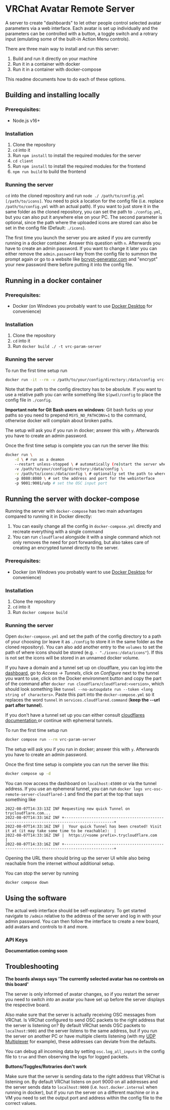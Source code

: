 # VRChat Avatar Remote Server

A server to create "dashboards" to let other people control selected avatar parameters via a web interface.
Each avatar is set up individually and the parameters can be controlled with a button, a toggle switch and a rotrary input (emulating some of the built-in Action Menu controls).

There are three main way to install and run this server:

1. Build and run it directly on your machine
2. Run it in a container with docker
3. Run it in a container with docker-compose

This readme documents how to do each of these options.

## Building and installing locally

### Prerequisites:

- Node.js v16+

### Installation

1. Clone the repository
2. `cd` into it
3. Run `npm install` to install the required modules for the server
4. `cd client`
5. Run `npm install` to install the required modules for the frontend
6. `npm run build` to build the frontend 

### Running the server

`cd` into the cloned repository and run `node ./ /path/to/config.yml [/path/to/icons]`.
You need to pick a location for the config file (i.e. replace `/path/to/config.yml` with an actual path).
If you want to just store it in the same folder as the cloned repository, you can set the path to `./config.yml`, but you can also put it anywhere else on your PC.
The second parameter is optional, since the path where the uploaded icons are stored can also be set in the config file (Default: `./icons`).

The first time you launch the server you are asked if you are currently running in a docker container.
Answer this question with `n`.
Afterwards you have to create an admin password.
If you want to change it later you can either remove the `admin.password` key from the config file to summon the prompt again or go to a website like [bcrypt-generator.com](https://bcrypt-generator.com/) and "encrypt" your new password there before putting it into the config file.

## Running in a docker container

### Prerequisites:

- Docker (on Windows you probably want to use [Docker Desktop](https://www.docker.com/products/docker-desktop/) for convenience)

### Installation

1. Clone the repository
2. `cd` into it
3. Run `docker build ./ -t vrc-param-server`

### Running the server

To run the first time setup run

```bash
docker run -it --rm -v /path/to/your/config/directory:/data/config vrc-param-server
```

Note that the path to the config directory has to be absolute.
If you want to use a relative path you can write something like `$(pwd)/config` to place the config file in `./config`.

**Important note for Git Bash users on windows**: Git bash fucks up your paths so you need to prepend `MSYS_NO_PATHCONV=1` to the command, otherwise docker will complain about broken paths.

The setup will ask you if you run in docker; answer this with `y`.
Afterwards you have to create an admin password.

Once the first time setup is complete you can run the server like this:

```bash
docker run \
	-d \ # run as a deamon
	--restart unless-stopped \ # automatically (re)start the server when your PC restarts
	-v /path/to/your/config/directory:/data/config \
	-v /path/to/icons:/data/config \ # optionally set the path to where icons should be stored
	-p 8080:8080 \ # set the address and port for the webinterface
	-p 9001:9001/udp # set the OSC input port
```

## Running the server with docker-compose

Running the server with `docker-compose` has two main advantages compared to running it in Docker directly:

1. You can easily change all the config in `docker-compose.yml` directly and recreate everything with a single command
2. You can run `cloudflared` alongside it with a single command which not only removes the need for port forwarding, but also takes care of creating an encrypted tunnel directly to the server.

### Prerequisites:

- Docker (on Windows you probably want to use [Docker Desktop](https://www.docker.com/products/docker-desktop/) for convenience)

### Installation

1. Clone the repository
2. `cd` into it
3. Run `docker compose build`

### Running the server

Open `docker-compose.yml` and set the path of the config directory to a path of your choosing (or leave it as `./config` to store it in the same folder as the cloned repository).
You can also add another entry to the `volumes` to set the path of where icons should be stored (e.g. `- "./icons:/data/icons"`).
If this is not set the icons will be stored in an unnamed docker volume.

If you have a domain and a tunnel set up on cloudflare, you can log into the [dashboard](https://dash.teams.cloudflare.com/), go to _Access -> Tunnels_, click on _Configure_ next to the tunnel you want to use, click on the Docker environment button and copy the part of the command after `docker run cloudflare/cloudflared:<version>`, which should look something like `tunnel --no-autoupdate run --token <long string of characters>`.
Paste this part into the `docker-compose.yml` so it replaces the word `tunnel` in `services.cloudflared.command` (**keep the --url part after tunnel**).

If you don't have a tunnel set up you can either consult [cloudflares documentation ](https://developers.cloudflare.com/cloudflare-one/connections/connect-apps/install-and-setup/tunnel-guide/) or continue with ephemeral tunnels.

To run the first time setup run

```bash
docker compose run --rm vrc-param-server
```

The setup will ask you if you run in docker; answer this with `y`.
Afterwards you have to create an admin password.

Once the first time setup is complete you can run the server like this:

```bash
docker compose up -d
```

You can now access the dashboard on `localhost:45000` or via the tunnel address.
If you use an ephemeral tunnel, you can run `docker logs vrc-osc-remote-server-cloudflared-1` and find the part at the top that says something like

```
2022-08-07T14:33:13Z INF Requesting new quick Tunnel on trycloudflare.com...
2022-08-07T14:33:16Z INF +--------------------------------------------------------------------------------------------+
2022-08-07T14:33:16Z INF |  Your quick Tunnel has been created! Visit it at (it may take some time to be reachable):  |
2022-08-07T14:33:16Z INF |  https://<some prefix>.trycloudflare.com                                            |
2022-08-07T14:33:16Z INF +--------------------------------------------------------------------------------------------+
```

Opening the URL there should bring up the server UI while also being reachable from the internet without additional setup.

You can stop the server by running

```bash
docker compose down
```

## Using the software

The actual web interface should be self-explanatory.
To get started navigate to `/admin` relative to the address of the server and log in with your admin password.
You can then follow the interface to create a new board, add avatars and controls to it and more.

### API Keys

**Documentation coming soon**

## Troubleshooting

**The boards always says 'The currently selected avatar has no controls on this board'**

The server is only informed of avatar changes, so if you restart the server you need to switch _into_ an avatar you have set up before the server displays the respective board.

Also make sure that the server is actually receiving OSC messages from VRChat.
Is VRChat configured to send OSC packets to the right address that the server is listening on?
By default VRChat sends OSC packets to `localhost:9001` and the server listens to the same address, but if you run the server on another PC or have multiple clients listening (with my [UDP Multiplexer](https://github.com/jangxx/UDP-Multiplexer) for example), these addresses can deviate from the defaults.

You can debug all incoming data by setting `osc.log_all_inputs` in the config file to `true` and then observing the logs for logged packets.

**Buttons/Toggles/Rotraries don't work**

Make sure that the server is sending data to the right address that VRChat is listening on.
By default VRChat listens on port 9000 on all addresses and the server sends data to `localhost:9000` (i.e. `host.docker.internal` when running in docker), but if you run the server on a different machine or in a VM you need to set the output port and address within the config file to the correct values.
